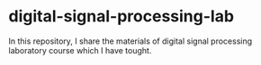 # digital-signal-processing-lab
In this repository, I share the materials of digital signal processing laboratory course which I have tought.
